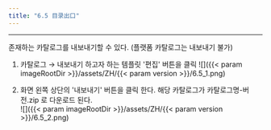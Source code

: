 ```yaml
---
title: "6.5 目录出口"
---
```


---
존재하는 카탈로그를 내보내기할 수 있다. \(플랫폼 카탈로그는 내보내기 불가\)

1. 카탈로그 → 내보내기 하고자 하는 템플릿 '편집' 버튼을 클릭
    ![]({{< param imageRootDir >}}/assets/ZH/{{< param version >}}/6.5_1.png)

2. 화면 왼쪽 상단의 '내보내기' 버튼을 클릭 한다. 해당 카탈로그가 카탈로그명-버전.zip 로 다운로드 된다.  
    ![]({{< param imageRootDir >}}/assets/ZH/{{< param version >}}/6.5_2.png)
